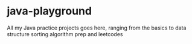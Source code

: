 # java-playground
All my Java practice projects goes here, ranging from the basics to data structure sorting algorithm prep and leetcodes

